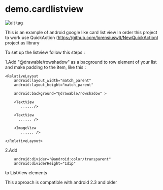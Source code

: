 demo.cardlistview
=================

![alt tag](https://github.com/elcrion/demo.cardlistview/blob/master/screen.png?raw=true)



This is an example of  android google like card list view 
In order this project to work use QuickAction (https://github.com/lorensiuswlt/NewQuickAction)  project as library

To set up the listview follow this steps : 

1.Add "@drawable/rowshadow" as a bacground to row element of your list and make padding to the item, like this : 

<LinearLayout xmlns:android="http://schemas.android.com/apk/res/android"
    android:layout_width="fill_parent"
    android:layout_height="100dp"
    android:orientation="vertical"
    android:padding="3dp" >

    <RelativeLayout
        android:layout_width="match_parent"
        android:layout_height="match_parent"
    
        android:background="@drawable/rowshadow" >

        <TextView
           ....../>

        <TextView
          ...... />

        <ImageView
           ...... />

    </RelativeLayout>

</LinearLayout>

2.Add   

        android:divider="@android:color/transparent"
        android:dividerHeight="1dip"

to ListView elements
 
This approach is compatible with android 2.3 and older 

